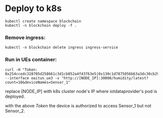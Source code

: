 # Deploy to k8s
```
kubectl create namespace blockchain
kubectl -n blockchain deploy -f .
```


### Remove ingress:
```
kubectl -n blockchain delete ingress ingress-service
```

### Run in UEs container:
```
curl -H "Token: 0x254ccedc328705d258661c3d1cb852a4f43763e5|0x130c1d7875056b63a3dc30cb298c12dcca0443c0|1625141904|0x3c814411520ea7c879f03009274823f6894710f481ae10a6a99594348aeb407f4bb7b6670df8952f928623d277b412e729c1a99d55d629b249cfb43547e214621c" --interface oaitun_ue3 -v "http://[NODE_IP]:30000/humidity/latest?count=10&deviceNames=Sensor_1"
```


replace [NODE_IP] with k8s cluster node's IP where iotdataprovider's pod is deployed.

with the above _Token_ the device is authorized to access Sensor_1 but not Sensor_2.
